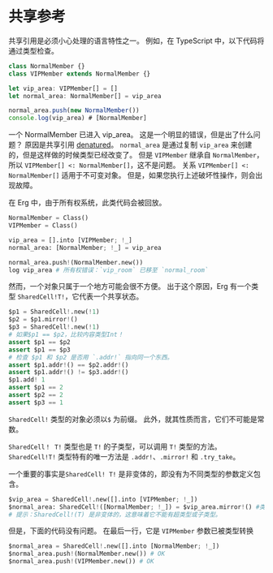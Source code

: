 # 共享参考

共享引用是必须小心处理的语言特性之一。
例如，在 TypeScript 中，以下代码将通过类型检查。

```typescript
class NormalMember {}
class VIPMember extends NormalMember {}

let vip_area: VIPMember[] = []
let normal_area: NormalMember[] = vip_area

normal_area.push(new NormalMember())
console.log(vip_area) # [NormalMember]
```

一个 NormalMember 已进入 vip_area。 这是一个明显的错误，但是出了什么问题？
原因是共享引用 [denatured](./variance.md)。 `normal_area` 是通过复制 `vip_area` 来创建的，但是这样做的时候类型已经改变了。
但是 `VIPMember` 继承自 `NormalMember`，所以 `VIPMember[] <: NormalMember[]`，这不是问题。
关系 `VIPMember[] <: NormalMember[]` 适用于不可变对象。 但是，如果您执行上述破坏性操作，则会出现故障。

在 Erg 中，由于所有权系统，此类代码会被回放。

```python
NormalMember = Class()
VIPMember = Class()

vip_area = [].into [VIPMember; !_]
normal_area: [NormalMember; !_] = vip_area

normal_area.push!(NormalMember.new())
log vip_area # 所有权错误：`vip_room` 已移至 `normal_room`
```

然而，一个对象只属于一个地方可能会很不方便。
出于这个原因，Erg 有一个类型 `SharedCell!T!`，它代表一个共享状态。

```python
$p1 = SharedCell!.new(!1)
$p2 = $p1.mirror!()
$p3 = SharedCell!.new(!1)
# 如果$p1 == $p2，比较内容类型Int！
assert $p1 == $p2
assert $p1 == $p3
# 检查 $p1 和 $p2 是否用 `.addr!` 指向同一个东西。
assert $p1.addr!() == $p2.addr!()
assert $p1.addr!() != $p3.addr!()
$p1.add! 1
assert $p1 == 2
assert $p2 == 2
assert $p3 == 1
```

`SharedCell!` 类型的对象必须以`$` 为前缀。 此外，就其性质而言，它们不可能是常数。

`SharedCell！ T!` 类型也是 `T!` 的子类型，可以调用 `T!` 类型的方法。 `SharedCell!T!` 类型特有的唯一方法是 `.addr!`、`.mirror!` 和 `.try_take`。

一个重要的事实是`SharedCell! T!` 是非变体的，即没有为不同类型的参数定义包含。

```python
$vip_area = SharedCell!.new([].into [VIPMember; !_])
$normal_area: SharedCell!([NormalMember; !_]) = $vip_area.mirror!() #类型错误：预期 SharedCell！([NormalMember；！_])，但得到 SharedCell！([VIPMember;!_])
# 提示：SharedCell!(T) 是非变体的，这意味着它不能有超类型或子类型。
```

但是，下面的代码没有问题。 在最后一行，它是 `VIPMember` 参数已被类型转换

```python
$normal_area = SharedCell!.new([].into [NormalMember; !_])
$normal_area.push!(NormalMember.new()) # OK
$normal_area.push!(VIPMember.new()) # OK
```
